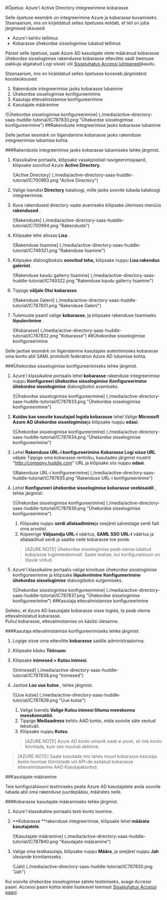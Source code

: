 <properties 
    pageTitle="Õpetus: Azure'i Active Directory integreerimine kobarasse | Microsoft Azure'i" 
    description="Saate teada, kuidas lubada ühekordse sisselogimise, automatiseeritud ettevalmistamine ja muud Azure Active Directory kobarasse kasutamine!" 
    services="active-directory" 
    authors="jeevansd"  
    documentationCenter="na" 
    manager="femila"/>
<tags 
    ms.service="active-directory" 
    ms.devlang="na" 
    ms.topic="article" 
    ms.tgt_pltfrm="na" 
    ms.workload="identity" 
    ms.date="09/29/2016" 
    ms.author="jeedes" />

#<a name="tutorial-azure-active-directory-integration-with-huddle"></a>Õpetus: Azure'i Active Directory integreerimine kobarasse
  
Selle õpetuse eesmärk on integreerimine Azure ja kobarasse kuvamiseks.  
Stsenaarium, mis on kirjeldatud selles õpetuses eeldab, et teil on juba järgmised üksused:

-   Azure'i kehtiv tellimus
-   Kobarasse ühekordse sisselogimise lubatud tellimus
  
Pärast selle õpetuse, saab Azure AD kasutajate olete määranud kobarasse ühekordse sisselogimise rakendusse kobarasse ettevõtte saidi (teenuse pakkuja algatatud Logi sisse) või [Sissejuhatus Accessi juhtpaneeli](active-directory-saas-access-panel-introduction.md)kaudu.
  
Stsenaarium, mis on kirjeldatud selles õpetuses koosneb järgmistest koosteüksused.

1.  Rakenduste integreerimise jaoks kobarasse lubamine
2.  Ühekordse sisselogimise konfigureerimine
3.  Kasutaja ettevalmistamise konfigureerimine
4.  Kasutajate määramine

![Ühekordse sisselogimise konfigureerimine] (./media/active-directory-saas-huddle-tutorial/IC787830.png "Ühekordse sisselogimise konfigureerimine")
##<a name="enabling-the-application-integration-for-huddle"></a>Rakenduste integreerimise jaoks kobarasse lubamine
  
Selle jaotise eesmärk on liigendamine kobarasse jaoks rakenduse integreerimise lubamise kohta.

###<a name="to-enable-the-application-integration-for-huddle-perform-the-following-steps"></a>Rakenduste integreerimise jaoks kobarasse lubamiseks tehke järgmist.

1.  Klassikaline portaalis, klõpsake vasakpoolsel navigeerimispaanil, klõpsake soovitud Azure **Active Directory**.

    ![Active Directory] (./media/active-directory-saas-huddle-tutorial/IC700993.png "Active Directory")

2.  Valige loendist **Directory** kataloogi, mille jaoks soovite lubada kataloogi integreerimise.

3.  Kuva rakendused directory vaate avamiseks klõpsake ülemises menüüs **rakendused** .

    ![Rakenduste] (./media/active-directory-saas-huddle-tutorial/IC700994.png "Rakenduste")

4.  Klõpsake lehe allosas **Lisa** .

    ![Rakenduse lisamine] (./media/active-directory-saas-huddle-tutorial/IC749321.png "Rakenduse lisamine")

5.  Klõpsake dialoogiboksis **soovitud teha,** klõpsake nuppu **Lisa rakendus galeriist**.

    ![Rakenduse kaudu gallerry lisamine] (./media/active-directory-saas-huddle-tutorial/IC749322.png "Rakenduse kaudu gallerry lisamine")

6.  Tippige **väljale Otsi** **kobarasse**.

    ![Rakenduse Galerii] (./media/active-directory-saas-huddle-tutorial/IC787831.png "Rakenduse Galerii")

7.  Tulemuste paanil valige **kobarasse**, ja klõpsake rakenduse lisamiseks **lõpuleviimine** .

    ![Kobarasse] (./media/active-directory-saas-huddle-tutorial/IC787832.png "Kobarasse")
##<a name="configuring-single-sign-on"></a>Ühekordse sisselogimise konfigureerimine
  
Selle jaotise eesmärk on liigendamine kasutajate autentimiseks kobarasse oma konto abil SAML protokolli federation Azure AD lubamise kohta.

###<a name="to-configure-single-sign-on-perform-the-following-steps"></a>Ühekordse sisselogimise konfigureerimiseks tehke järgmist.

1.  Azure'i klassikaline portaalis lehel **kobarasse** rakenduse integreerimise nuppu **Konfigureeri ühekordse sisselogimise** **Konfigureerimine ühekordse sisselogimise** dialoogiboksi avamiseks.

    ![Ühekordse sisselogimise konfigureerimine] (./media/active-directory-saas-huddle-tutorial/IC787833.png "Ühekordse sisselogimise konfigureerimine")

2.  **Kuidas kas soovite kasutajad logida kobarasse** lehel Valige **Microsoft Azure AD ühekordse sisselogimise**ja klõpsake nuppu **edasi**.

    ![Ühekordse sisselogimise konfigureerimine] (./media/active-directory-saas-huddle-tutorial/IC787834.png "Ühekordse sisselogimise konfigureerimine")

3.  Lehel **Rakenduse URL-i konfigureerimine** **Kobarasse Logi sisse URL** väljale Tippige oma kobarasse rentniku, kasutades järgmist mustrit "*http://company.huddle.com*" URL ja klõpsake siis nuppu **edasi**.

    ![Rakenduse URL-i konfigureerimine] (./media/active-directory-saas-huddle-tutorial/IC787835.png "Rakenduse URL-i konfigureerimine")

4.  Lehel **Konfigureeri ühekordse sisselogimise kobarasse veebisaidil** , tehke järgmist:

    ![Ühekordse sisselogimise konfigureerimine] (./media/active-directory-saas-huddle-tutorial/IC787836.png "Ühekordse sisselogimise konfigureerimine")

    1.  Klõpsake nuppu **serdi allalaadimine**ja seejärel salvestage serdi faili oma arvutist.
    2.  Kopeerige **Väljaandja URL-i** väärtus, **SAML SSO URL-i** väärtus ja allalaaditud serdi ja saatke neile kobarasse toe poole.

    >[AZURE.NOTE] Ühekordse sisselogimise peab olema lubatud kobarasse tugimeeskonnalt.
Saate teatise, kui konfiguratsioon on lõpule viidud.

5.  Azure'i klassikaline portaalis valige kinnituse ühekordse sisselogimise konfigureerimine ja klõpsake **lõpuleviimine** **Konfigureerimine ühekordse sisselogimise** dialoogiboksi sulgemiseks.

    ![Ühekordse sisselogimise konfigureerimine] (./media/active-directory-saas-huddle-tutorial/IC787837.png "Ühekordse sisselogimise konfigureerimine")
##<a name="configuring-user-provisioning"></a>Kasutaja ettevalmistamise konfigureerimine
  
Selleks, et Azure AD kasutajate kobarasse sisse logida, ta peab olema ettevalmistatud kobarasse.  
Puhul kobarasse, ettevalmistamise on käsitsi ülesanne.

###<a name="to-configure-user-provisioning-perform-the-following-steps"></a>Kasutaja ettevalmistamise konfigureerimiseks tehke järgmist.

1.  Logige sisse oma ettevõtte **kobarasse** saidile administraatorina.

2.  Klõpsake käsku **Tööruum**.

3.  Klõpsake **inimesed \> Kutsu inimesi**.

    ![Inimesed] (./media/active-directory-saas-huddle-tutorial/IC787838.png "Inimesed")

4.  Jaotise **Loo uus kutse** , tehke järgmist.

    ![Uue kutse] (./media/active-directory-saas-huddle-tutorial/IC787839.png "Uue kutse")

    1.  Valige loendis **Valige Kutsu inimesi liituma meeskonna** **meeskonnatöö**.
    2.  Tippige **Meiliaadress** kehtiv AAD konto, mida soovite säte seotud tekstiväli.
    3.  Klõpsake nuppu **Kutsu**.

    >[AZURE.NOTE] Azure AD konto omanik saab e-posti, sh link konto kinnitada, kuni see muutub aktiivne.

>[AZURE.NOTE] Saate kasutada mis tahes muud kobarasse kasutaja konto loomise tööriistade või API-de esitatud kobarasse ettevalmistamine AAD Kasutajakontod.

##<a name="assigning-users"></a>Kasutajate määramine
  
Teie konfiguratsiooni testimiseks peate Azure AD kasutajatele anda soovite lubada abil oma rakenduse juurdepääsu, määrates neile.

###<a name="to-assign-users-to-huddle-perform-the-following-steps"></a>Kobarasse kasutajate määramiseks tehke järgmist.

1.  Azure'i klassikaline portaalis testi konto loomine.

2.  **Kobarasse **rakenduse integreerimise, klõpsake lehel **määrata kasutajatele**.

    ![Kasutajate määramine] (./media/active-directory-saas-huddle-tutorial/IC787840.png "Kasutajate määramine")

3.  Valige oma testkasutaja, klõpsake nuppu **Määra**, ja seejärel nuppu **Jah** ülesande kinnitamiseks.

    ![Jah] (./media/active-directory-saas-huddle-tutorial/IC767830.png "Jah")
  
Kui soovite ühekordse sisselogimise sätete testimiseks, avage Accessi paani. Accessi paani kohta leiate lisateavet teemast [Sissejuhatus Accessi paani](active-directory-saas-access-panel-introduction.md).